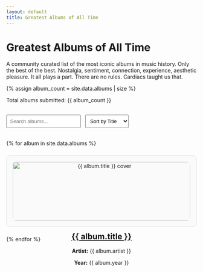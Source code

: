 ```yaml
---
layout: default
title: Greatest Albums of All Time
---
```


<h1>Greatest Albums of All Time</h1>
<p>A community curated list of the most iconic albums in music history. Only the best of the best. Nostalgia, sentiment, connection, experience, aesthetic pleasure. It all plays a part. There are no rules. Cardiacs taught us that.</p>

{% assign album_count = site.data.albums | size %}
<p>Total albums submitted: {{ album_count }}</p>

<input type="text" id="searchInput" placeholder="Search albums..." onkeyup="filterAlbums()">
<select id="sortSelect" onchange="sortAlbums()">
  <option value="title">Sort by Title</option>
  <option value="artist">Sort by Artist</option>
  <option value="year">Sort by Year</option>
</select>

<!-- <div class="album-list">
  {% for album in site.data.albums %}
    <div class="album">
      <img src="{{ album.cover }}" alt="{{ album.title }} cover" class="album-cover">
      <h2 class="title"><a href="{{ album.link }}" target="_blank">{{ album.title }}</a></h2>
      <p class="artist"><strong>Artist:</strong> {{ album.artist }}</p>
      <p class="year"><strong>Year:</strong> {{ album.year }}</p>
    </div>
  {% endfor %}
</div> -->

<!-- <div class="album-list">
  {% for album in site.data.albums %}
    <div class="album">
      <a href="/albums/{{ album.slug }}/">
        <img src="{{ album.cover }}" alt="{{ album.title }} cover" class="album-cover">
      </a>
      <h2 class="title">
        <a href="{{ album.link }}" target="_blank">{{ album.title }}</a>
      </h2>
      <p class="artist"><strong>Artist:</strong> {{ album.artist }}</p>
      <p class="year"><strong>Year:</strong> {{ album.year }}</p>
    </div>
  {% endfor %}
</div> -->

<div class="album-list">
  {% for album in site.data.albums %}
    <div class="album">
      <a href="{{ site.baseurl }}/albums/{{ album.slug }}/">
        <img src="{{ album.cover }}" alt="{{ album.title }} cover" class="album-cover">
      </a>
      <h2 class="title">
        <a href="{{ site.baseurl }}/albums/{{ album.slug }}/">{{ album.title }}</a>
      </h2>
      <p class="artist"><strong>Artist:</strong> {{ album.artist }}</p>
      <p class="year"><strong>Year:</strong> {{ album.year }}</p>
    </div>
  {% endfor %}
</div>


<style>
.album-list {
  display: grid;
  grid-template-columns: repeat(auto-fill, minmax(250px, 1fr));
  gap: 1.5rem;
  margin-top: 1rem;
}
.album {
  padding: 1rem;
  border: 1px solid #ddd;
  border-radius: 10px;
  text-align: center;
  background-color: #fafafa;
}
.album-cover {
  width: 100%;
  height: auto;
  border-radius: 8px;
}
input, select {
  margin: 1rem 0.5rem 1rem 0;
  padding: 0.5rem;
}
</style>

<script>
function filterAlbums() {
  let input = document.getElementById('searchInput').value.toLowerCase();
  let albums = document.querySelectorAll('.album');
  albums.forEach(album => {
    const text = album.textContent.toLowerCase();
    album.style.display = text.includes(input) ? '' : 'none';
  });
}

function sortAlbums() {
  const criteria = document.getElementById('sortSelect').value;
  const container = document.querySelector('.album-list');
  const albums = Array.from(container.children);

  albums.sort((a, b) => {
    let aVal = a.querySelector(`.${criteria}`).textContent.toLowerCase();
    let bVal = b.querySelector(`.${criteria}`).textContent.toLowerCase();
    return aVal.localeCompare(bVal);
  });

  albums.forEach(album => container.appendChild(album));
}
</script>
